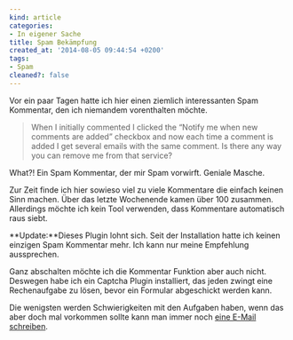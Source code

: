 ```yaml
---
kind: article
categories:
- In eigener Sache
title: Spam Bekämpfung
created_at: '2014-08-05 09:44:54 +0200'
tags:
- Spam
cleaned?: false
---
```


Vor ein paar Tagen hatte ich hier einen ziemlich interessanten Spam
Kommentar, den ich niemandem vorenthalten möchte.

> When I initially commented I clicked the “Notify me when new comments
> are added” checkbox and now each time a comment is added I get several
> emails with the same comment. Is there any way you can remove me from
> that service?

What?! Ein Spam Kommentar, der mir Spam vorwirft. Geniale Masche.

Zur Zeit finde ich hier sowieso viel zu viele Kommentare die ein­fach
keinen Sinn machen. Über das letzte Wochenende kamen über 100 zusammen.
Allerdings möchte ich kein Tool verwenden, dass Kommentare automatisch
raus siebt.

**Update:**Dieses Plugin lohnt sich. Seit der Installation hatte ich
keinen einzigen Spam Kommentar mehr. Ich kann nur meine Empfehlung
aussprechen.

Ganz abschalten möchte ich die Kommentar Funktion aber auch nicht.
Deswegen habe ich ein Captcha Plugin installiert, das jeden zwingt eine
Rechenaufgabe zu lösen, bevor ein Formular ab­ge­schickt werden kann.

Die wenigsten werden Schwierigkeiten mit den Aufgaben haben, wenn das
aber doch mal vorkommen sollte kann man immer noch [eine E-Mail
schreiben](http://plasisent.org/kontakt/ "Kontakt").
